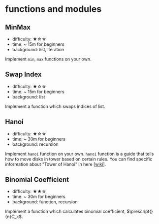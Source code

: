 # functions and modules

## MinMax

- difficulty: ★☆☆
- time: ~ 15m for beginners
- background: list, iteration

Implement `min`, `max` functions on your own.

## Swap Index

- difficulty: ★☆☆
- time: ~ 15m for beginners
- background: list

Implement a function which swaps indices of list.

## Hanoi
- difficulty: ★☆☆
- time: ~ 30m for beginners
- background: recursion

Implement `hanoi` function on your own. `hanoi` function is a guide that tells how to move disks in tower based on certain rules. You can find specific information about "Tower of Hanoi" in here [[wiki](https://en.wikipedia.org/wiki/Tower_of_Hanoi, "hanoitowerwiki")].

## Binomial Coefficient

- difficulty: ★★☆
- time: ~ 30m for beginners
- background: function, recursion

Implement a function which calculates binomial coefficient, $\prescript{}{n}C_k$.
